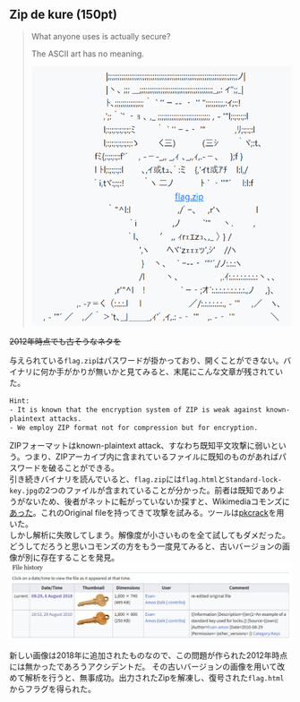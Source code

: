 ## Zip de kure (150pt)
> What anyone uses is actually secure?
> 
> The ASCII art has no meaning.
>
> ![](images/img1.png)

~~2012年時点でも古そうなネタを~~

与えられている`flag.zip`はパスワードが掛かっており、開くことができない。バイナリに何か手がかりが無いかと見てみると、末尾にこんな文章が残されていた。
```
Hint:
- It is known that the encryption system of ZIP is weak against known-plaintext attacks.
- We employ ZIP format not for compression but for encryption.
```

ZIPフォーマットはknown-plaintext attack、すなわち既知平文攻撃に弱いという。つまり、ZIPアーカイブ内に含まれているファイルに既知のものがあればパスワードを破ることができる。  
引き続きバイナリを読んでいると、`flag.zip`には`flag.html`と`Standard-lock-key.jpg`の2つのファイルが含まれていることが分かった。前者は既知でありようがないため、後者がネットに転がっていないか探すと、Wikimediaコモンズに[あった](https://commons.wikimedia.org/wiki/File:Standard-lock-key.jpg)。これのOriginal fileを持ってきて攻撃を試みる。ツールは[pkcrack](https://github.com/keyunluo/pkcrack)を用いた。  
しかし解析に失敗してしまう。解像度が小さいものを全て試してもダメだった。どうしてだろうと思いコモンズの方をもう一度見てみると、古いバージョンの画像が別に存在することを発見。
![](images/img2.png)

新しい画像は2018年に追加されたものなので、この問題が作られた2012年時点には無かったであろうアクシデントだ。
その古いバージョンの画像を用いて改めて解析を行うと、無事成功。出力されたZipを解凍し、復号された`flag.html`からフラグを得られた。
